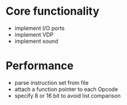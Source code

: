 # Core functionality
* implement I/O ports
* implement VDP
* implement sound

# Performance
* parse instruction set from file
* attach a function pointer to each Opcode
* specify 8 or 16 bit to avoid list comparison